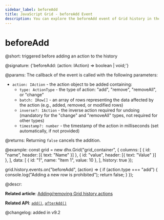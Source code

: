 ```yaml
---
sidebar_label: beforeAdd
title: JavaScript Grid - beforeAdd Event 
description: You can explore the beforeAdd event of Grid history in the documentation of the DHTMLX JavaScript UI library. Browse developer guides and API reference, try out code examples and live demos, and download a free 30-day evaluation version of DHTMLX Suite.
---
```


# beforeAdd

@short: triggered before adding an action to the history

@signature: {'beforeAdd: (action: IAction) => boolean | void;'}

@params:
The callback of the event is called with the following parameters:
- `action: IAction` - the action object to be added containing:
    - `type: ActionType` - the type of action: "add", "remove", "removeAll", or "change"
    - `batch: IRow[]` - an array of rows representing the data affected by the action (e.g., added, removed, or modified rows)
    - `inverse?: IAction` - the inverse action required for undoing (mandatory for the "change" and "removeAll" types, not required for other types)
    - `timestamp?: number` - the timestamp of the action in milliseconds (set automatically, if not provided)

@returns:
Returning `false` cancels the addition.

@example:
const grid = new dhx.Grid("grid_container", {
    columns: [
        { id: "name", header: [{ text: "Name" }] },
        { id: "value", header: [{ text: "Value" }] },
    ],
    data: [
        { id: "1", name: "Item 1", value: 10 },
    ],
    history: true
});

grid.history.events.on("beforeAdd", (action) => {
    if (action.type === "add") {
        console.log("Adding a new row is prohibited");
        return false;
    }
});

@descr:

**Related article**: [Adding/removing Grid history actions](grid/usage_history.md/#addingremoving-grid-history-actions)

**Related API**: [`add()`](grid/api/history/add_method.md), [`afterAdd()`](grid/api/history/afteradd_event.md)

@changelog:
added in v9.2